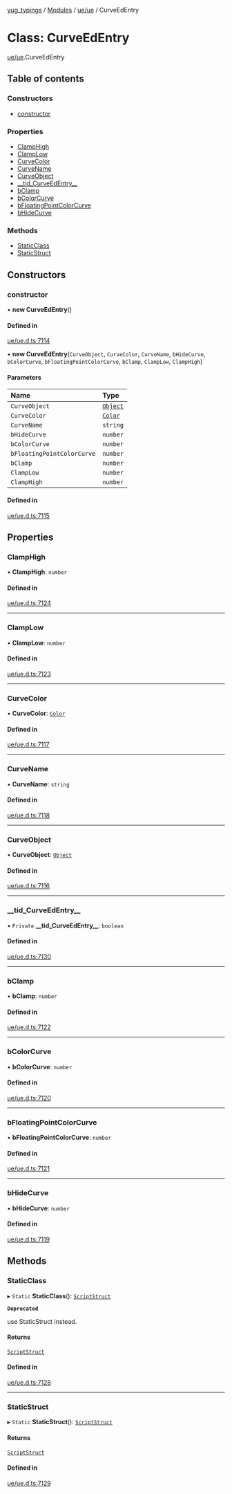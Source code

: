 [yug_typings](../README.md) / [Modules](../modules.md) / [ue/ue](../modules/ue_ue.md) / CurveEdEntry

# Class: CurveEdEntry

[ue/ue](../modules/ue_ue.md).CurveEdEntry

## Table of contents

### Constructors

- [constructor](ue_ue.CurveEdEntry.md#constructor)

### Properties

- [ClampHigh](ue_ue.CurveEdEntry.md#clamphigh)
- [ClampLow](ue_ue.CurveEdEntry.md#clamplow)
- [CurveColor](ue_ue.CurveEdEntry.md#curvecolor)
- [CurveName](ue_ue.CurveEdEntry.md#curvename)
- [CurveObject](ue_ue.CurveEdEntry.md#curveobject)
- [\_\_tid\_CurveEdEntry\_\_](ue_ue.CurveEdEntry.md#__tid_curveedentry__)
- [bClamp](ue_ue.CurveEdEntry.md#bclamp)
- [bColorCurve](ue_ue.CurveEdEntry.md#bcolorcurve)
- [bFloatingPointColorCurve](ue_ue.CurveEdEntry.md#bfloatingpointcolorcurve)
- [bHideCurve](ue_ue.CurveEdEntry.md#bhidecurve)

### Methods

- [StaticClass](ue_ue.CurveEdEntry.md#staticclass)
- [StaticStruct](ue_ue.CurveEdEntry.md#staticstruct)

## Constructors

### constructor

• **new CurveEdEntry**()

#### Defined in

[ue/ue.d.ts:7114](https://github.com/YugMetaverse/yug_typings/blob/b7d9b19/ue/ue.d.ts#L7114)

• **new CurveEdEntry**(`CurveObject`, `CurveColor`, `CurveName`, `bHideCurve`, `bColorCurve`, `bFloatingPointColorCurve`, `bClamp`, `ClampLow`, `ClampHigh`)

#### Parameters

| Name | Type |
| :------ | :------ |
| `CurveObject` | [`Object`](ue_ue.Object.md) |
| `CurveColor` | [`Color`](ue_ue_s.Color.md) |
| `CurveName` | `string` |
| `bHideCurve` | `number` |
| `bColorCurve` | `number` |
| `bFloatingPointColorCurve` | `number` |
| `bClamp` | `number` |
| `ClampLow` | `number` |
| `ClampHigh` | `number` |

#### Defined in

[ue/ue.d.ts:7115](https://github.com/YugMetaverse/yug_typings/blob/b7d9b19/ue/ue.d.ts#L7115)

## Properties

### ClampHigh

• **ClampHigh**: `number`

#### Defined in

[ue/ue.d.ts:7124](https://github.com/YugMetaverse/yug_typings/blob/b7d9b19/ue/ue.d.ts#L7124)

___

### ClampLow

• **ClampLow**: `number`

#### Defined in

[ue/ue.d.ts:7123](https://github.com/YugMetaverse/yug_typings/blob/b7d9b19/ue/ue.d.ts#L7123)

___

### CurveColor

• **CurveColor**: [`Color`](ue_ue_s.Color.md)

#### Defined in

[ue/ue.d.ts:7117](https://github.com/YugMetaverse/yug_typings/blob/b7d9b19/ue/ue.d.ts#L7117)

___

### CurveName

• **CurveName**: `string`

#### Defined in

[ue/ue.d.ts:7118](https://github.com/YugMetaverse/yug_typings/blob/b7d9b19/ue/ue.d.ts#L7118)

___

### CurveObject

• **CurveObject**: [`Object`](ue_ue.Object.md)

#### Defined in

[ue/ue.d.ts:7116](https://github.com/YugMetaverse/yug_typings/blob/b7d9b19/ue/ue.d.ts#L7116)

___

### \_\_tid\_CurveEdEntry\_\_

• `Private` **\_\_tid\_CurveEdEntry\_\_**: `boolean`

#### Defined in

[ue/ue.d.ts:7130](https://github.com/YugMetaverse/yug_typings/blob/b7d9b19/ue/ue.d.ts#L7130)

___

### bClamp

• **bClamp**: `number`

#### Defined in

[ue/ue.d.ts:7122](https://github.com/YugMetaverse/yug_typings/blob/b7d9b19/ue/ue.d.ts#L7122)

___

### bColorCurve

• **bColorCurve**: `number`

#### Defined in

[ue/ue.d.ts:7120](https://github.com/YugMetaverse/yug_typings/blob/b7d9b19/ue/ue.d.ts#L7120)

___

### bFloatingPointColorCurve

• **bFloatingPointColorCurve**: `number`

#### Defined in

[ue/ue.d.ts:7121](https://github.com/YugMetaverse/yug_typings/blob/b7d9b19/ue/ue.d.ts#L7121)

___

### bHideCurve

• **bHideCurve**: `number`

#### Defined in

[ue/ue.d.ts:7119](https://github.com/YugMetaverse/yug_typings/blob/b7d9b19/ue/ue.d.ts#L7119)

## Methods

### StaticClass

▸ `Static` **StaticClass**(): [`ScriptStruct`](ue_ue.ScriptStruct.md)

**`Deprecated`**

use StaticStruct instead.

#### Returns

[`ScriptStruct`](ue_ue.ScriptStruct.md)

#### Defined in

[ue/ue.d.ts:7128](https://github.com/YugMetaverse/yug_typings/blob/b7d9b19/ue/ue.d.ts#L7128)

___

### StaticStruct

▸ `Static` **StaticStruct**(): [`ScriptStruct`](ue_ue.ScriptStruct.md)

#### Returns

[`ScriptStruct`](ue_ue.ScriptStruct.md)

#### Defined in

[ue/ue.d.ts:7129](https://github.com/YugMetaverse/yug_typings/blob/b7d9b19/ue/ue.d.ts#L7129)
